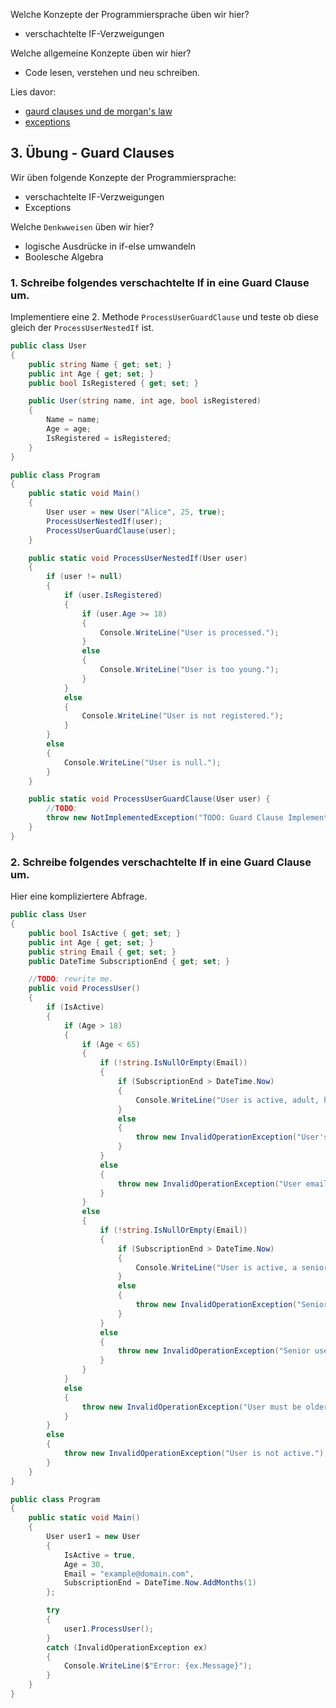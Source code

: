 Welche Konzepte der Programmiersprache üben wir hier?
* verschachtelte IF-Verzweigungen

Welche allgemeine Konzepte üben wir hier?
* Code lesen, verstehen und neu schreiben.

Lies davor: 
* [gaurd clauses und de morgan's law](https://github.com/MrStrelow/BBRZ/blob/main/JET/modul_1_c%23_basics/L02BasicProgrammingConcepts/L02BasicProgrammingConcepts/L02.3GuardClauses.md)
* [exceptions](https://github.com/MrStrelow/BBRZ/blob/main/JET/modul_1_c%23_basics/L02BasicProgrammingConcepts/L02BasicProgrammingConcepts/L02.7Exceptions.md)

## 3. Übung - Guard Clauses

Wir üben folgende Konzepte der Programmiersprache:
* verschachtelte IF-Verzweigungen
* Exceptions

Welche ``Denkwweisen`` üben wir hier?
* logische Ausdrücke in if-else umwandeln
* Boolesche Algebra

### 1. Schreibe folgendes verschachtelte If in eine Guard Clause um.
Implementiere eine 2. Methode ``ProcessUserGuardClause`` und teste ob diese gleich der ``ProcessUserNestedIf`` ist.

```csharp
public class User
{
    public string Name { get; set; }
    public int Age { get; set; }
    public bool IsRegistered { get; set; }

    public User(string name, int age, bool isRegistered)
    {
        Name = name;
        Age = age;
        IsRegistered = isRegistered;
    }
}

public class Program
{
    public static void Main()
    {
        User user = new User("Alice", 25, true);
        ProcessUserNestedIf(user);
        ProcessUserGuardClause(user);
    }

    public static void ProcessUserNestedIf(User user)
    {
        if (user != null)
        {
            if (user.IsRegistered)
            {
                if (user.Age >= 18)
                {
                    Console.WriteLine("User is processed.");
                }
                else
                {
                    Console.WriteLine("User is too young.");
                }
            }
            else
            {
                Console.WriteLine("User is not registered.");
            }
        }
        else
        {
            Console.WriteLine("User is null.");
        }
    }

    public static void ProcessUserGuardClause(User user) {
        //TODO:
        throw new NotImplementedException("TODO: Guard Clause Implementierung der Methode: ProcessUserNestedIf");
    }
}


```

### 2. Schreibe folgendes verschachtelte If in eine Guard Clause um.
Hier eine kompliziertere Abfrage.


```csharp
public class User
{
    public bool IsActive { get; set; }
    public int Age { get; set; }
    public string Email { get; set; }
    public DateTime SubscriptionEnd { get; set; }

    //TODO: rewrite me. 
    public void ProcessUser()
    {
        if (IsActive)
        {
            if (Age > 18)
            {
                if (Age < 65)
                {
                    if (!string.IsNullOrEmpty(Email))
                    {
                        if (SubscriptionEnd > DateTime.Now)
                        {
                            Console.WriteLine("User is active, adult, has a valid email, and an active subscription.");
                        }
                        else
                        {
                            throw new InvalidOperationException("User's subscription has expired.");
                        }
                    }
                    else
                    {
                        throw new InvalidOperationException("User email is missing.");
                    }
                }
                else
                {
                    if (!string.IsNullOrEmpty(Email))
                    {
                        if (SubscriptionEnd > DateTime.Now)
                        {
                            Console.WriteLine("User is active, a senior, has a valid email, and an active subscription.");
                        }
                        else
                        {
                            throw new InvalidOperationException("Senior user's subscription has expired.");
                        }
                    }
                    else
                    {
                        throw new InvalidOperationException("Senior user email is missing.");
                    }
                }
            }
            else
            {
                throw new InvalidOperationException("User must be older than 18.");
            }
        }
        else
        {
            throw new InvalidOperationException("User is not active.");
        }
    }
}

public class Program
{
    public static void Main()
    {
        User user1 = new User
        {
            IsActive = true,
            Age = 30,
            Email = "example@domain.com",
            SubscriptionEnd = DateTime.Now.AddMonths(1)
        };

        try
        {
            user1.ProcessUser();
        }
        catch (InvalidOperationException ex)
        {
            Console.WriteLine($"Error: {ex.Message}");
        }
    }
}

```
